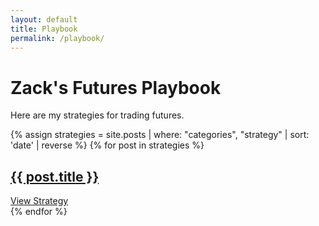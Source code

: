 ```yaml
---
layout: default
title: Playbook
permalink: /playbook/
---
```


<div class="playbook-header">
    <h1>Zack's Futures Playbook</h1>
    <p>Here are my strategies for trading futures.</p>
</div>

<div class="playbook-content">
    <div class="card-container">
        {% assign strategies = site.posts | where: "categories", "strategy" | sort: 'date' | reverse %}
        {% for post in strategies %}
        <div class="card">
            <h2><a href="{{ post.url | relative_url }}">{{ post.title }}</a></h2>
            <a href="{{ post.url | relative_url }}" class="read-more-link">View Strategy</a>
        </div>
        {% endfor %}
    </div>
</div>

<link rel="stylesheet" href="{{ '/assets/css/playbook.css' | relative_url }}">
